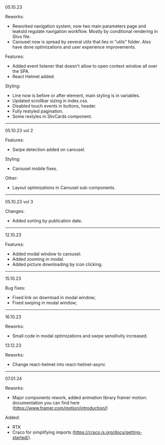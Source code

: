 05.10.23

Reworks:

- Reworked navigation system, now two main parameters page and leaksId regulate navigation workflow. Mostly by conditional rendering in Slivs file.
- Carousel now is spread by several utils that lies in "utils" folder. Also have done optimizations and user experience improvements.

Features:

- Added event listener that doesn't allow to open context window all over the SPA.
- React Helmet added.

Styling:

- Line now is before or after element, main styling is in variables.
- Updated scrollbar sizing in index.css.
- Disabled touch events in buttons, header.
- Fully restyled pagination.
- Some restyles in SlivCards component.

---

05.10.23 vol 2

Features:

- Swipe detection added on carousel.

Styling:

- Carousel mobile fixes.

Other:

- Layout optimizations in Carousel sub-components.

---

05.10.23 vol 3

Changes:

- Added sorting by publication date.

---

12.10.23

Features:

- Added modal window to carousel.
- Added zooming in modal.
- Added picture downloading by icon clicking.

---

15.10.23

Bug fixes:

- Fixed link on download in modal window;
- Fixed swiping in modal window;

---

16.10.23

Reworks:

- Small code in modal optimizations and swipe sensitivity increased.

13.12.23

Reworks:
- Change react-helmet into react-helmet-async

---

07.01.24

Reworks:
 - Major components rework, added animation library framer motion: documentation you can find here (https://www.framer.com/motion/introduction/)

Added:
 - RTK
 - Craco for simplifying imports (https://craco.js.org/docs/getting-started/).
